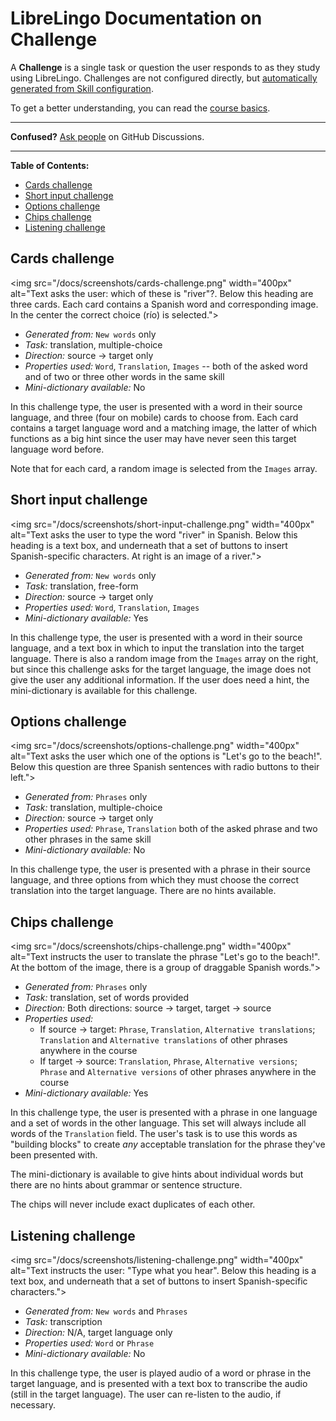 # LibreLingo Documentation on Challenge

A **Challenge** is a single task or question the user responds to as they study using LibreLingo. Challenges are not configured directly, but [automatically generated from Skill configuration](skill.md#how-skills-generate-challenges).

To get a better understanding, you can read the [course basics](README.md#basics).

---

**Confused?**
[Ask people](https://github.com/kantord/LibreLingo/discussions) on GitHub Discussions.

---

**Table of Contents:**
- [Cards challenge](#cards-challenge)
- [Short input challenge](#short-input-challenge)
- [Options challenge](#options-challenge)
- [Chips challenge](#chips-challenge)
- [Listening challenge](#listening-challenge)

## Cards challenge

<img src="/docs/screenshots/cards-challenge.png" width="400px"  alt="Text asks the user: which of these is \"river\"?. Below this heading are three cards. Each card contains a Spanish word and corresponding image. In the center the correct choice (río) is selected."></img>

- *Generated from:* `New words` only
- *Task:* translation, multiple-choice
- *Direction:* source -> target only
- *Properties used:* `Word`, `Translation`, `Images` -- both of the asked word and of two or three other words in the same skill
- *Mini-dictionary available:* No

In this challenge type, the user is presented with a word in their source language, and three (four on mobile) cards to choose from. Each card contains a target language word and a matching image, the latter of which functions as a big hint since the user may have never seen this target language word before.

Note that for each card, a random image is selected from the `Images` array.

## Short input challenge

<img src="/docs/screenshots/short-input-challenge.png" width="400px" alt="Text asks the user to type the word \"river\" in Spanish. Below this heading is a text box, and underneath that a set of buttons to insert Spanish-specific characters. At right is an image of a river."></img>

- *Generated from:* `New words` only
- *Task:* translation, free-form
- *Direction:* source -> target only
- *Properties used:* `Word`, `Translation`, `Images`
- *Mini-dictionary available:* Yes

In this challenge type, the user is presented with a word in their source language, and a text box in which to input the translation into the target language. There is also a random image from the `Images` array on the right, but since this challenge asks for the target language, the image does not give the user any additional information. If the user does need a hint, the mini-dictionary is available for this challenge.

## Options challenge

<img src="/docs/screenshots/options-challenge.png" width="400px" alt="Text asks the user which one of the options is \"Let's go to the beach!\". Below this question are three Spanish sentences with radio buttons to their left."></img>

- *Generated from:* `Phrases` only
- *Task:* translation, multiple-choice
- *Direction:* source -> target only
- *Properties used:* `Phrase`, `Translation` both of the asked phrase and two other phrases in the same skill
- *Mini-dictionary available:* No

In this challenge type, the user is presented with a phrase in their source language, and three options from which they must choose the correct translation into the target language. There are no hints available.

## Chips challenge

<img src="/docs/screenshots/chips-challenge.png" width="400px" alt="Text instructs the user to translate the phrase \"Let's go to the beach!\". At the bottom of the image, there is a group of draggable Spanish words."></img>

- *Generated from:* `Phrases` only
- *Task:* translation, set of words provided
- *Direction:* Both directions: source -> target, target -> source
- *Properties used:*
  - If source -> target: `Phrase`, `Translation`, `Alternative translations`; `Translation` and `Alternative translations` of other phrases anywhere in the course
  - If target -> source: `Translation`, `Phrase`, `Alternative versions`; `Phrase` and `Alternative versions` of other phrases anywhere in the course
- *Mini-dictionary available:* Yes

In this challenge type, the user is presented with a phrase in one language and a set of words in the other language. This set will always include all words of the `Translation` field. The user's task is to use this words as "building blocks" to create *any* acceptable translation for the phrase they've been presented with.

The mini-dictionary is available to give hints about individual words but there are no hints about grammar or sentence structure.

The chips will never include exact duplicates of each other.

## Listening challenge

<img src="/docs/screenshots/listening-challenge.png" width="400px" alt="Text instructs the user: \"Type what you hear\". Below this heading is a text box, and underneath that a set of buttons to insert Spanish-specific characters."></img>

- *Generated from:* `New words` and `Phrases`
- *Task:* transcription
- *Direction:* N/A, target language only
- *Properties used:* `Word` or `Phrase`
- *Mini-dictionary available:* No

In this challenge type, the user is played audio of a word or phrase in the target language, and is presented with a text box to transcribe the audio (still in the target language). The user can re-listen to the audio, if necessary.
